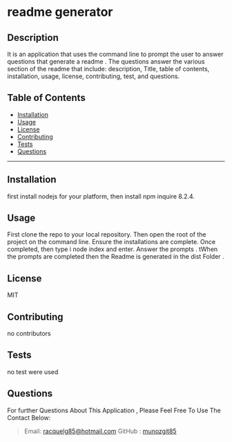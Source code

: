 # readme generator
  
  

  ## Description
  It is an application that uses the command line to prompt the user to answer questions  that generate a readme . The questions answer the various section of the readme that include: description, Title, table of contents, installation, usage, license, contributing, test, and questions. 
  ## Table of Contents
  * [Installation](#Installation)
  * [Usage](#Usage)
  * [License](#license)
  * [Contributing](#Contributing)
  * [Tests](#Tests)
  * [Questions](#Questions)
  ***
  ## Installation
  first install nodejs for your platform, then install npm inquire 8.2.4. 
  ## Usage
   First clone the repo to your local repository. Then open the root of the project on the command line. Ensure the installations are complete. Once  completed, then type i node index and enter. Answer the prompts . tWhen the  prompts are completed  then the  Readme  is  generated in the dist  Folder .
  
## License


  
  MIT
  ## Contributing
  no contributors 
  ## Tests
  no test were used
  
  ## Questions
  For further Questions About This Application , Please Feel Free To Use The Contact Below:
  >Email: racquelg85@hotmail.com 
  >GitHub : [munozgit85](https://github.com/munozgit85)
  